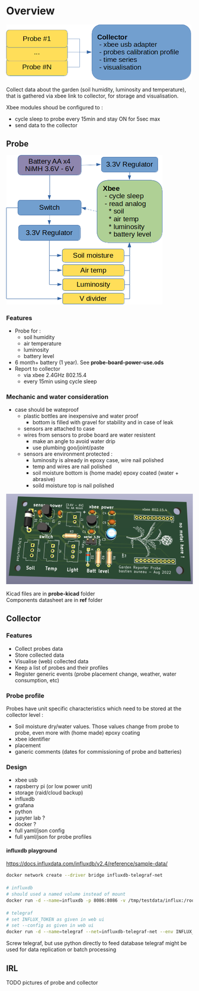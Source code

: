 # Overview
![probe overview](/resources/overview.png)

Collect data about the garden (soil humidity, luminosity and temperature), that is gathered via xbee link to collector, for storage and visualisation.

Xbee modules shoud be configured to :
 - cycle sleep to probe every 15min and stay ON for 5sec max
 - send data to the collector

## Probe
![probe overview](/resources/probe-board-overview.png)
### Features
 - Probe for :
   - soil humidity
   - air temperature
   - luminosity
   - battery level
 - 6 month+ battery (1 year). See **probe-board-power-use.ods**
 - Report to collector
   - via xbee 2.4GHz 802.15.4
   - every 15min using cycle sleep

### Mechanic and water consideration
 - case should be wateproof
   - plastic bottles are inexpensive and water proof
     - bottom is filled with gravel for stability and in case of leak
   - sensors are attached to case
   - wires from sensors to probe board are water resistent
     - make an angle to avoid water drip
     - use plumbing goo/joint/paste
   - sensors are environment protected :
     - luminosity is already in epoxy case, wire nail polished
     - temp and wires are nail polished
     - soil moisture bottom is (home made) epoxy coated (water + abrasive)
     - soild moisture top is nail polished

![probe overview](/resources/probe-board-3d.png)

Kicad files are in **probe-kicad** folder  
Components datasheet are in **ref** folder

## Collector
### Features
 - Collect probes data
 - Store collected data
 - Visualise (web) collected data
 - Keep a list of probes and their profiles
 - Register generic events (probe placement change, weather, water consumption, etc)

### Probe profile
Probes have unit specific characteristics which need to be stored at the collector level :
 - Soil moisture dry/water values. Those values change from probe to probe, even more with (home made) epoxy coating
 - xbee identifier
 - placement
 - ganeric comments (dates for commissioning of probe and batteries)

### Design
 - xbee usb
 - rapsberry pi (or low power unit)
 - storage (raid/cloud backup)
 - influxdb
 - grafana
 - python
 - jupyter lab ?
 - docker ?
 - full yaml/json config
 - full yaml/json for probe profiles

#### influxdb playground
https://docs.influxdata.com/influxdb/v2.4/reference/sample-data/
```bash
docker network create --driver bridge influxdb-telegraf-net

# influxdb
# should used a named volume instead of mount
docker run -d --name=influxdb -p 8086:8086 -v /tmp/testdata/influx:/root/.influxdb2 --net=influxdb-telegraf-net influxdb

# telegraf
# set INFLUX_TOKEN as given in web ui
# set --config as given in web ui
docker run -d --name=telegraf --net=influxdb-telegraf-net --env INFLUX_TOKEN=PbVKP1f50nMWl9BfQCHA-e9NKtqvHi-6rceeJQ9ACMwmeH5dclucL6M_gkd4C4hgpaTrtLrPRoXJctcrLA3R-g== telegraf --config http://influxdb:8086/api/v2/telegrafs/09e09cfc1d337000
```

Screw telegraf, but use python directly to feed database
telegraf might be used for data replication or batch processing

## IRL
TODO pictures of probe and collector
